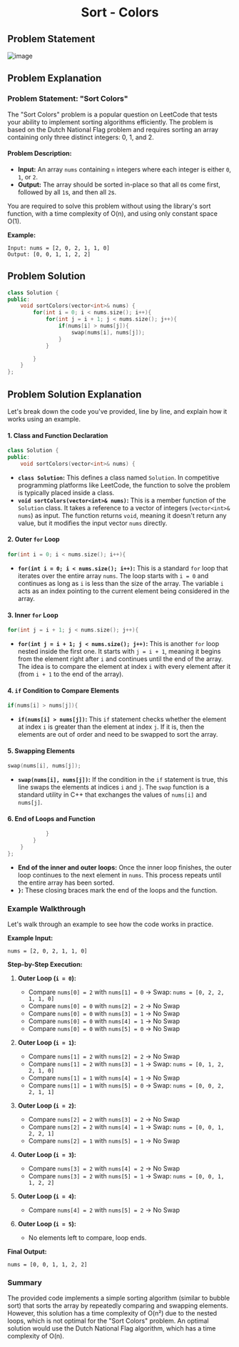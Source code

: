 <h1 align='center'>Sort - Colors</h1>

## Problem Statement

![image](https://github.com/user-attachments/assets/01c427de-71b2-414c-874a-a624b1ff767d)

## Problem Explanation
### Problem Statement: "Sort Colors"

The "Sort Colors" problem is a popular question on LeetCode that tests your ability to implement sorting algorithms efficiently. The problem is based on the Dutch National Flag problem and requires sorting an array containing only three distinct integers: 0, 1, and 2.

#### Problem Description:
- **Input:** An array `nums` containing `n` integers where each integer is either `0`, `1`, or `2`.
- **Output:** The array should be sorted in-place so that all `0`s come first, followed by all `1`s, and then all `2`s.

You are required to solve this problem without using the library's sort function, with a time complexity of O(n), and using only constant space O(1).

**Example:**
```plaintext
Input: nums = [2, 0, 2, 1, 1, 0]
Output: [0, 0, 1, 1, 2, 2]
```

## Problem Solution 
```cpp
class Solution {
public:
    void sortColors(vector<int>& nums) {
        for(int i = 0; i < nums.size(); i++){
            for(int j = i + 1; j < nums.size(); j++){
                if(nums[i] > nums[j]){
                    swap(nums[i], nums[j]);
                }
            }

        }
    }
};
```

## Problem Solution Explanation
Let's break down the code you've provided, line by line, and explain how it works using an example.

#### 1. Class and Function Declaration

```cpp
class Solution {
public:
    void sortColors(vector<int>& nums) {
```

- **`class Solution`:** This defines a class named `Solution`. In competitive programming platforms like LeetCode, the function to solve the problem is typically placed inside a class.
- **`void sortColors(vector<int>& nums)`:** This is a member function of the `Solution` class. It takes a reference to a vector of integers (`vector<int>& nums`) as input. The function returns `void`, meaning it doesn't return any value, but it modifies the input vector `nums` directly.

#### 2. Outer `for` Loop

```cpp
for(int i = 0; i < nums.size(); i++){
```

- **`for(int i = 0; i < nums.size(); i++)`:** This is a standard `for` loop that iterates over the entire array `nums`. The loop starts with `i = 0` and continues as long as `i` is less than the size of the array. The variable `i` acts as an index pointing to the current element being considered in the array.

#### 3. Inner `for` Loop

```cpp
for(int j = i + 1; j < nums.size(); j++){
```

- **`for(int j = i + 1; j < nums.size(); j++)`:** This is another `for` loop nested inside the first one. It starts with `j = i + 1`, meaning it begins from the element right after `i` and continues until the end of the array. The idea is to compare the element at index `i` with every element after it (from `i + 1` to the end of the array).

#### 4. `if` Condition to Compare Elements

```cpp
if(nums[i] > nums[j]){
```

- **`if(nums[i] > nums[j])`:** This `if` statement checks whether the element at index `i` is greater than the element at index `j`. If it is, then the elements are out of order and need to be swapped to sort the array.

#### 5. Swapping Elements

```cpp
swap(nums[i], nums[j]);
```

- **`swap(nums[i], nums[j])`:** If the condition in the `if` statement is true, this line swaps the elements at indices `i` and `j`. The `swap` function is a standard utility in C++ that exchanges the values of `nums[i]` and `nums[j]`.

#### 6. End of Loops and Function

```cpp
            }
        }
    }
};
```

- **End of the inner and outer loops:** Once the inner loop finishes, the outer loop continues to the next element in `nums`. This process repeats until the entire array has been sorted.
- **`}`:** These closing braces mark the end of the loops and the function.

### Example Walkthrough

Let's walk through an example to see how the code works in practice.

**Example Input:**
```plaintext
nums = [2, 0, 2, 1, 1, 0]
```

**Step-by-Step Execution:**

1. **Outer Loop (`i = 0`):**
   - Compare `nums[0] = 2` with `nums[1] = 0` → Swap: `nums = [0, 2, 2, 1, 1, 0]`
   - Compare `nums[0] = 0` with `nums[2] = 2` → No Swap
   - Compare `nums[0] = 0` with `nums[3] = 1` → No Swap
   - Compare `nums[0] = 0` with `nums[4] = 1` → No Swap
   - Compare `nums[0] = 0` with `nums[5] = 0` → No Swap

2. **Outer Loop (`i = 1`):**
   - Compare `nums[1] = 2` with `nums[2] = 2` → No Swap
   - Compare `nums[1] = 2` with `nums[3] = 1` → Swap: `nums = [0, 1, 2, 2, 1, 0]`
   - Compare `nums[1] = 1` with `nums[4] = 1` → No Swap
   - Compare `nums[1] = 1` with `nums[5] = 0` → Swap: `nums = [0, 0, 2, 2, 1, 1]`

3. **Outer Loop (`i = 2`):**
   - Compare `nums[2] = 2` with `nums[3] = 2` → No Swap
   - Compare `nums[2] = 2` with `nums[4] = 1` → Swap: `nums = [0, 0, 1, 2, 2, 1]`
   - Compare `nums[2] = 1` with `nums[5] = 1` → No Swap

4. **Outer Loop (`i = 3`):**
   - Compare `nums[3] = 2` with `nums[4] = 2` → No Swap
   - Compare `nums[3] = 2` with `nums[5] = 1` → Swap: `nums = [0, 0, 1, 1, 2, 2]`

5. **Outer Loop (`i = 4`):**
   - Compare `nums[4] = 2` with `nums[5] = 2` → No Swap

6. **Outer Loop (`i = 5`):**
   - No elements left to compare, loop ends.

**Final Output:**
```plaintext
nums = [0, 0, 1, 1, 2, 2]
```

### Summary

The provided code implements a simple sorting algorithm (similar to bubble sort) that sorts the array by repeatedly comparing and swapping elements. However, this solution has a time complexity of O(n²) due to the nested loops, which is not optimal for the "Sort Colors" problem. An optimal solution would use the Dutch National Flag algorithm, which has a time complexity of O(n).



